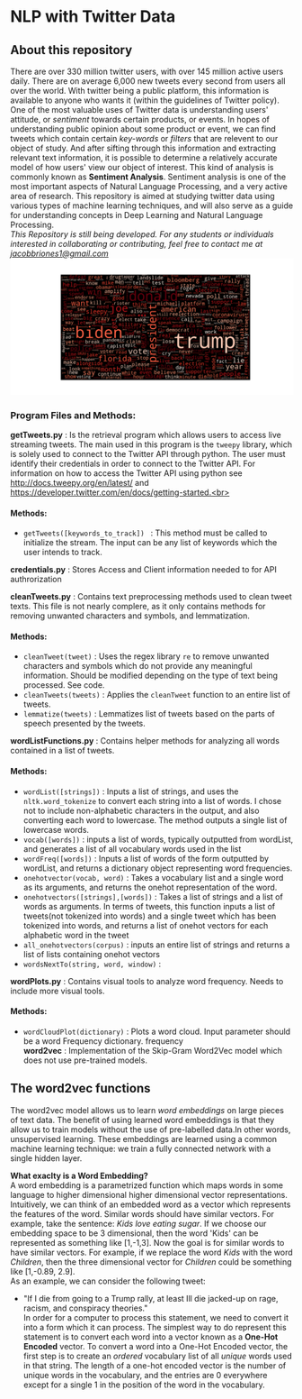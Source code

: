 # NLP with Twitter Data

## About this repository
There are over 330 million twitter users, with over 145 million active users daily. There are on average 6,000
new tweets every second from users all over the world. With twitter being a public platform, this information 
is available to anyone who wants it (within the guidelines of Twitter policy). One of the most valuable uses of 
Twitter data is understanding users' attitude, or *sentiment* towards certain products, 
or events. In hopes of understanding public opinion about some product or event, we can find tweets which contain certain 
*key-words* or *filters* that are relevent to our object of study. And after sifting through this information and extracting
relevant text information, it is possible to determine a relatively accurate model of how  users' view our object of interest.
This kind of analysis is commonly known as **Sentiment Analysis**. Sentiment analysis is one of the most important aspects of 
Natural Language Processing, and a very active area of research. This repository is aimed at studying twitter data using
various types of machine learning techniques, and will also serve as a guide for understanding concepts in Deep Learning and 
Natural Language Processing. <br>
*This Repository is still being developed. For any students or individuals interested in collaborating
or contributing, feel free to contact me at jacobbriones1@gmail.com*<br>
<kbd>
  <img src=trumpWordcloud.png>
</kbd>
### Program Files and Methods:
**getTweets.py** : Is the retrieval program which allows users to access live streaming tweets. The main used in this program is the `tweepy` library,
which is solely used to connect to the Twitter API through python. The user must identify their credentials
in order to connect to the Twitter API. For information on how to access the Twitter API using python see http://docs.tweepy.org/en/latest/ and https://developer.twitter.com/en/docs/getting-started.<br>
#### Methods:
  -  `getTweets([keywords_to_track]) ` : This method must be called to initialize the stream. The input can be any list of
  keywords which the user intends to track. <br>

**credentials.py** : Stores Access and Client information needed to for API authrorization <br>

**cleanTweets.py** : Contains text preprocessing methods used to clean tweet texts. This file is not nearly complere, as it only contains methods for
removing unwanted characters and symbols, and lemmatization. <br>
#### Methods:
  - `cleanTweet(tweet)` : Uses the regex library `re` to remove unwanted characters and symbols which do not provide any meaningful information. Should
  be modified depending on the type of text being processed. See code.<br>
  - `cleanTweets(tweets)` : Applies the `cleanTweet` function to an entire list of tweets. <br>
  - `lemmatize(tweets)` : Lemmatizes list of tweets based on the parts of speech presented by the tweets.<br>

**wordListFunctions.py** : Contains helper methods for analyzing all words contained in a list of tweets. <br>
#### Methods:
  - `wordList([strings])` : Inputs a list of strings, and uses the `nltk.word_tokenize` to convert each string into a list of words.
  I chose not to include non-alphabetic characters in the output, and also converting each word to lowercase.
  The method outputs a single list of lowercase words. <br>
  - `vocab([words])` : inputs a list of words, typically outputted from wordList, and generates a list of all vocabulary words used in the list<br>
  - `wordFreq([words])` : Inputs a list of words of the form outputted by wordList, and returns a dictionary object representing word frequencies.<br>
  - `onehotvector(vocab, word)` : Takes a vocabulary list and a single word as its arguments, and returns the onehot representation of the word. <br>
  - `onehotvectors([strings],[words])` : Takes a list of strings and a list of words as arguments. In terms of tweets, this function inputs a list of
  tweets(not tokenized into words) and a single tweet which has been tokenized into words, and returns a list of onehot vectors for each alphabetic word
  in the tweet<br>
  - `all_onehotvectors(corpus)` : inputs an entire list of strings and returns a list of lists containing onehot vectors <br>
  - `wordsNextTo(string, word, window)` : <br>

**wordPlots.py** : Contains visual tools to analyze word frequency. Needs to include more visual tools.<br>
#### Methods:
  - `wordCloudPlot(dictionary)` : Plots a word cloud. Input parameter should be a word Frequency dictionary. frequency <br>
**word2vec** : Implementation of the Skip-Gram Word2Vec model which does not use pre-trained models. 

## The word2vec functions
The word2vec model allows us to learn *word embeddings* on large pieces of text data. The benefit of using learned word embeddings
is that they allow us to train models without the use of pre-labelled data.In other words, unsupervised learning. These embeddings are
learned using a common machine learning technique: we train a fully connected network with a single hidden layer. <br>

**What exaclty is a Word Embedding?**<br>
A word embedding is a parametrized function which maps words in some language to higher dimensional higher dimensional vector representations.
Intuitively, we can think of an embedded word as a vector which represents the features of the word. Similar words should have similar vectors.
For example, take the sentence: *Kids love eating sugar*. If we choose our embedding space to be 3 dimensional, then the word 'Kids' can be 
represented as something like [1,-1,3]. Now the goal is for similar words to have similar vectors. For example, if we replace the word *Kids* with
the word *Children*, then the three dimensional vector for *Children* could be something like [1,-0.89, 2.9].
<br>
As an example, we can consider the following tweet:<br>
- "If I die from going to a Trump rally, at least Ill die jacked-up on rage, racism, and conspiracy theories."<br>
In order for a computer to process this statement, we need to convert it into a form which it can process. The simplest way to do represent this statement
is to convert each word into a vector known as a **One-Hot Encoded** vector. To convert a word into a One-Hot Encoded vector, the first step is to
create an *ordered* vocabulary list of all *unique* words used in that string. The length of a one-hot encoded vector is the number of unique words in the vocabulary, 
and the entries are 0 everywhere except for a single 1 in the position of the word in the vocabulary. 
